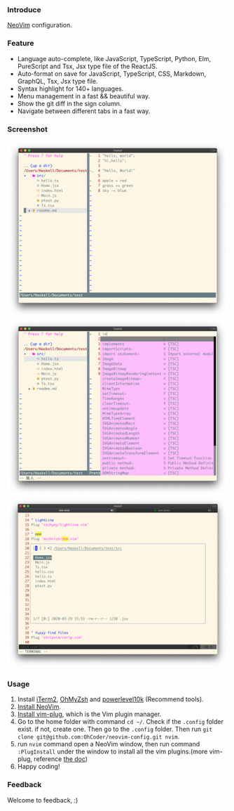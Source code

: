 ### Introduce
[NeoVim](https://neovim.io) configuration.
### Feature
* Language auto-complete, like JavaScript, TypeScript, Python, Elm, PureScript and Tsx, Jsx type file of the ReactJS.
* Auto-format on save for JavaScript, TypeScript, CSS, Markdown, GraphQL, Tsx, Jsx type file.
* Syntax highlight for 140+ languages.
* Menu management in a fast && beautiful way.
* Show the git diff in the sign column.
* Navigate between different tabs in a fast way.

### Screenshot
![menu](./doc/menu.png)
![auto-tip](./doc/auto-tip.png)
![nnn](./doc/nnn.png)

### Usage
1. Install [iTerm2](https://www.iterm2.com/downloads.html), [OhMyZsh](https://github.com/ohmyzsh/ohmyzsh#basic-installation) and [powerlevel10k](https://github.com/romkatv/powerlevel10k) (Recommend tools).
2. [Install NeoVim](https://github.com/neovim/neovim/wiki/Installing-Neovim).
3. [Install vim-plug](https://github.com/junegunn/vim-plug#neovim), which is the Vim plugin manager.
4. Go to the home folder with command `cd ~/`. Check if the `.config` folder exist. if not, create one. Then go to the `.config` folder. Then run `git clone git@github.com:OhCoder/neovim-config.git nvim`.
5. run `nvim` command open a NeoVim window, then run command `:PlugInstall` under the window to install all the vim plugins.(more vim-plug, reference [the doc](https://github.com/junegunn/vim-plug#commands))
6. Happy coding!

### Feedback
Welcome to feedback, :)